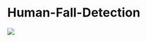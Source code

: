 # Human-Fall-Detection

![](https://github.com/bakshtb/Human-Fall-Detection/blob/master/fall_dataset/results/video_1_keypoint.gif)
